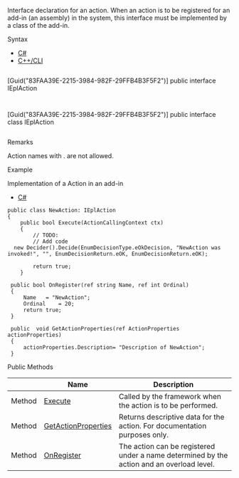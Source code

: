Interface declaration for an action. When an action is to be registered for an add-in (an assembly) in the system, this interface must be implemented by a class of the add-in.

Syntax

* [C#](#i-syntax-CS)
* [C++/CLI](#i-syntax-CPP2005)

```
```
[Guid("83FAA39E-2215-3984-982F-29FFB4B3F5F2")]
public interface IEplAction
```
```

```
```
[Guid("83FAA39E-2215-3984-982F-29FFB4B3F5F2")]
public interface class IEplAction
```
```

Remarks

Action names with . are not allowed.

Example

Implementation of a Action in an add-in

* [C#](#i-tab-content-4251deee-74d5-4883-8300-852ad6ae6de8)

```
public class NewAction: IEplAction
{	
    public bool Execute(ActionCallingContext ctx)
    {
        // TODO: 
        // Add code
  new Decider().Decide(EnumDecisionType.eOkDecision, "NewAction was invoked!", "", EnumDecisionReturn.eOK, EnumDecisionReturn.eOK);

        return true;
    }

 public bool OnRegister(ref string Name, ref int Ordinal)
 {
     Name	= "NewAction";
     Ordinal	= 20;
     return true;
 }

 public  void GetActionProperties(ref ActionProperties actionProperties)
 {
     actionProperties.Description= "Description of NewAction";
 }
```





Public Methods

|  | Name | Description |
| --- | --- | --- |
| Method | [Execute](Eplan.EplApi.AFu~Eplan.EplApi.ApplicationFramework.IEplAction~Execute.html) | Called by the framework when the action is to be performed. |
| Method | [GetActionProperties](Eplan.EplApi.AFu~Eplan.EplApi.ApplicationFramework.IEplAction~GetActionProperties.html) | Returns descriptive data for the action. For documentation purposes only. |
| Method | [OnRegister](Eplan.EplApi.AFu~Eplan.EplApi.ApplicationFramework.IEplAction~OnRegister.html) | The action can be registered under a name determined by the action and an overload level. |
